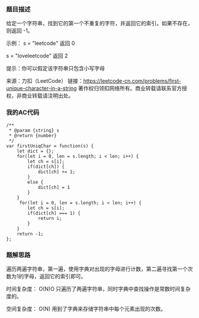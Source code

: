### 题目描述
给定一个字符串，找到它的第一个不重复的字符，并返回它的索引。如果不存在，则返回 -1。

示例：
s = "leetcode"
返回 0

s = "loveleetcode"
返回 2
 

提示：你可以假定该字符串只包含小写字母

来源：力扣（LeetCode）
链接：https://leetcode-cn.com/problems/first-unique-character-in-a-string
著作权归领扣网络所有。商业转载请联系官方授权，非商业转载请注明出处。

### 我的AC代码
```
/**
 * @param {string} s
 * @return {number}
 */
var firstUniqChar = function(s) {
    let dict = {};
    for(let i = 0, len = s.length; i < len; i++) {
        let ch = s[i];
        if(dict[ch]) {
            dict[ch] += 1;
        }
        else {
            dict[ch] = 1
        }
    }
     for(let i = 0, len = s.length; i < len; i++) {
        let ch = s[i];
        if(dict[ch] === 1) {
            return i;
        }
    }
    return -1;
};
```

### 题解思路
遍历两遍字符串，第一遍，使用字典对出现的字母进行计数，第二遍寻找第一个次数为1的字母，返回它的索引即可。

时间复杂度： O(N)O
只遍历了两遍字符串，同时字典中查找操作是常数时间复杂度的。

空间复杂度： O(N)
用到了字典来存储字符串中每个元素出现的次数。
